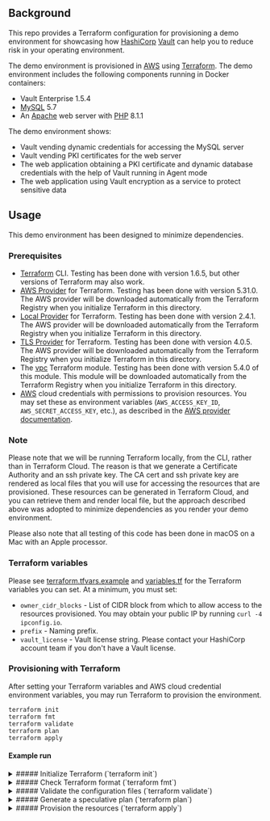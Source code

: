 ## Background
This repo provides a Terraform configuration for provisioning a demo environment for showcasing how [HashiCorp](https://hashicorp.com/) [Vault](https://vaultproject.io/) can help you to reduce risk in your operating environment.

The demo environment is provisioned in [AWS](https://aws.com) using [Terraform](https://terraform.io). The demo environment includes the following components running in Docker containers:
* Vault Enterprise 1.5.4
* [MySQL](https://www.mysql.com/) 5.7
* An [Apache](https://httpd.apache.org/) web server with [PHP](https://www.php.net/) 8.1.1

The demo environment shows:
* Vault vending dynamic credentials for accessing the MySQL server
* Vault vending PKI certificates for the web server
* The web application obtaining a PKI certificate and dynamic database credentials with the help of Vault running in Agent mode
* The web application using Vault encryption as a service to protect sensitive data

## Usage
This demo environment has been designed to minimize dependencies.

### Prerequisites

* [Terraform](https://developer.hashicorp.com/terraform/install) CLI. Testing has been done with version 1.6.5, but other versions of Terraform may also work.
* [AWS Provider](https://registry.terraform.io/providers/hashicorp/aws/) for Terraform. Testing has been done with version 5.31.0. The AWS provider will be downloaded automatically from the Terraform Registry when you initialize Terraform in this directory.
* [Local Provider](https://registry.terraform.io/providers/hashicorp/local/) for Terraform. Testing has been done with version 2.4.1. The AWS provider will be downloaded automatically from the Terraform Registry when you initialize Terraform in this directory.
* [TLS Provider](https://registry.terraform.io/providers/hashicorp/tls/) for Terraform. Testing has been done with version 4.0.5. The AWS provider will be downloaded automatically from the Terraform Registry when you initialize Terraform in this directory.
* The [vpc](https://registry.terraform.io/modules/terraform-aws-modules/vpc/aws/latest) Terraform module. Testing has been done with version 5.4.0 of this module. This module will be downloaded automatically from the Terraform Registry when you initialize Terraform in this directory.
* [AWS](https://aws.com) cloud credentials with permissions to provision resources. You may set these as environment variables (`AWS_ACCESS_KEY_ID`, `AWS_SECRET_ACCESS_KEY`, etc.), as described in the [AWS provider documentation](https://registry.terraform.io/providers/hashicorp/aws/latest/docs#environment-variables).

### Note
Please note that we will be running Terraform locally, from the CLI, rather than in Terraform Cloud. The reason is that we generate a Certificate Authority and an ssh private key. The CA cert and ssh private key are rendered as local files that you will use for accessing the resources that are provisioned. These resources can be generated in Terraform Cloud, and you can retrieve them and render local file, but the approach described above was adopted to minimize dependencies as you render your demo environment.

Please also note that all testing of this code has been done in macOS on a Mac with an Apple processor.

### Terraform variables
Please see [terraform.tfvars.example](terraform.tfvars.example) and [variables.tf](variables.tf) for the Terraform variables you can set. At a minimum, you must set:
* `owner_cidr_blocks` - List of CIDR block from which to allow access to the resources provisioned. You may obtain your public IP by running `curl -4 ipconfig.io`.
* `prefix` - Naming prefix.
* `vault_license` - Vault license string. Please contact your HashiCorp account team if you don't have a Vault license.

### Provisioning with Terraform
After setting your Terraform variables and AWS cloud credential environment variables, you may run Terraform to provision the environment.
```
terraform init
terraform fmt
terraform validate
terraform plan
terraform apply
```

#### Example run

<details>
  <summary>##### Initialize Terraform (`terraform init`)</summary>

```
$ terraform init

Initializing the backend...
Initializing modules...
Downloading registry.terraform.io/terraform-aws-modules/vpc/aws 5.4.0 for vpc...
- vpc in .terraform/modules/vpc

Initializing provider plugins...
- Reusing previous version of hashicorp/local from the dependency lock file
- Reusing previous version of hashicorp/aws from the dependency lock file
- Reusing previous version of hashicorp/tls from the dependency lock file
- Installing hashicorp/local v2.4.1...
- Installed hashicorp/local v2.4.1 (signed by HashiCorp)
- Installing hashicorp/aws v5.31.0...
- Installed hashicorp/aws v5.31.0 (signed by HashiCorp)
- Installing hashicorp/tls v4.0.5...
- Installed hashicorp/tls v4.0.5 (signed by HashiCorp)

Terraform has been successfully initialized!

You may now begin working with Terraform. Try running "terraform plan" to see
any changes that are required for your infrastructure. All Terraform commands
should now work.

If you ever set or change modules or backend configuration for Terraform,
rerun this command to reinitialize your working directory. If you forget, other
commands will detect it and remind you to do so if necessary.
```
</details>

<details>
<summary>##### Check Terraform format (`terraform fmt`)</summary>

There won't be any output if all files are formatted correctly. Any that aren't will be updated with the format corrected. For example:

```
$ terraform fmt
terraform.tfvars
```
</details>

<details>
<summary>##### Validate the configuration files (`terraform validate`)</summary>
While this isn't strictly necessary, it is good practice.

```
$ terraform validate
Success! The configuration is valid.
```
</details>

<details>
<summary>##### Generate a speculative plan (`terraform plan`)</summary>

```
$ terraform plan
data.aws_availability_zones.available: Reading...
data.aws_ami.ami: Reading...
data.aws_availability_zones.available: Read complete after 0s [id=us-east-1]
data.aws_ami.ami: Read complete after 0s [id=ami-055744c75048d8296]

Terraform used the selected providers to generate the following execution plan. Resource actions are indicated with the following symbols:
  + create

Terraform will perform the following actions:

  # aws_eip.eip will be created
  + resource "aws_eip" "eip" {
      # snip
    }

  # aws_instance.instance will be created
  + resource "aws_instance" "instance" {
      # snip
    }

  # aws_key_pair.ssh will be created
  + resource "aws_key_pair" "ssh" {
      # snip
    }

  # aws_network_interface.nic will be created
  + resource "aws_network_interface" "nic" {
      # snip
    }

  # aws_security_group.sg_egress will be created
  + resource "aws_security_group" "sg_egress" {
      # snip
    }

  # aws_security_group.sg_ingress will be created
  + resource "aws_security_group" "sg_ingress" {
      # snip
    }

  # local_file.ca_cert will be created
  + resource "local_file" "ca_cert" {
      # snip
    }

  # local_file.ssh_private_key will be created
  + resource "local_file" "ssh_private_key" {
      # snip
    }

  # local_file.ssh_public_key will be created
  + resource "local_file" "ssh_public_key" {
      # snip
    }

  # tls_cert_request.wildcard_csr will be created
  + resource "tls_cert_request" "wildcard_csr" {
      # snip
    }

  # tls_locally_signed_cert.wildcard_cert will be created
  + resource "tls_locally_signed_cert" "wildcard_cert" {
      # snip
    }

  # tls_private_key.ca-private-key will be created
  + resource "tls_private_key" "ca-private-key" {
      # snip
    }

  # tls_private_key.ssh will be created
  + resource "tls_private_key" "ssh" {
      # snip
    }

  # tls_private_key.wildcard_private_key will be created
  + resource "tls_private_key" "wildcard_private_key" {
      # snip
    }

  # tls_self_signed_cert.ca-cert will be created
  + resource "tls_self_signed_cert" "ca-cert" {
      # snip
    }

  # module.vpc.aws_default_network_acl.this[0] will be created
  + resource "aws_default_network_acl" "this" {
      # snip
    }

  # module.vpc.aws_default_route_table.default[0] will be created
  + resource "aws_default_route_table" "default" {
      # snip
    }

  # module.vpc.aws_default_security_group.this[0] will be created
  + resource "aws_default_security_group" "this" {
      # snip
    }

  # module.vpc.aws_eip.nat[0] will be created
  + resource "aws_eip" "nat" {
      # snip
    }

  # module.vpc.aws_internet_gateway.this[0] will be created
  + resource "aws_internet_gateway" "this" {
      # snip
    }

  # module.vpc.aws_nat_gateway.this[0] will be created
  + resource "aws_nat_gateway" "this" {
      # snip
    }

  # module.vpc.aws_route.private_nat_gateway[0] will be created
  + resource "aws_route" "private_nat_gateway" {
      # snip
    }

  # module.vpc.aws_route.public_internet_gateway[0] will be created
  + resource "aws_route" "public_internet_gateway" {
      # snip
    }

  # module.vpc.aws_route_table.private[0] will be created
  + resource "aws_route_table" "private" {
      # snip
    }

  # module.vpc.aws_route_table.public[0] will be created
  + resource "aws_route_table" "public" {
      # snip
    }

  # module.vpc.aws_route_table_association.private[0] will be created
  + resource "aws_route_table_association" "private" {
      # snip
    }

  # module.vpc.aws_route_table_association.public[0] will be created
  + resource "aws_route_table_association" "public" {
      # snip
    }

  # module.vpc.aws_subnet.private[0] will be created
  + resource "aws_subnet" "private" {
      # snip
    }

  # module.vpc.aws_subnet.public[0] will be created
  + resource "aws_subnet" "public" {
      # snip
    }

  # module.vpc.aws_vpc.this[0] will be created
  + resource "aws_vpc" "this" {
      # snip
    }

Plan: 30 to add, 0 to change, 0 to destroy.

Changes to Outputs:
  + connection_strings = {
      + hosts_file_entry = (known after apply)
      + php_db_secure    = "https://web.demo.example.com/db-secure.php"
      + php_info_url     = "https://web.demo.example.com/pinfo.php"
      + ssh              = (known after apply)
      + vault_url        = "https://vault.example.com:8200/"
      + web_url          = "https://web.demo.example.com/"
    }
  + private_ips        = (known after apply)
  + public_ips         = (known after apply)

──────────────────────────────────────────────────────────────────────────────────────────────────────────────────────────────────────────────────

Note: You didn't use the -out option to save this plan, so Terraform can't guarantee to take exactly these actions if you run "terraform apply"
now.
```
</details>

<details>
<summary>##### Provision the resources (`terraform apply`)</summary>

You may use the `-auto-approve` flag for `terraform apply` to skip the interactive approval of plan before applying as we have done below.

```
$ terraform apply -auto-approve
data.aws_availability_zones.available: Reading...
data.aws_ami.ami: Reading...
data.aws_availability_zones.available: Read complete after 0s [id=us-east-1]
data.aws_ami.ami: Read complete after 0s [id=ami-055744c75048d8296]

Terraform used the selected providers to generate the following execution plan. Resource actions are indicated with the following symbols:
  + create

Terraform will perform the following actions:

  # aws_eip.eip will be created
  + resource "aws_eip" "eip" {
      # snip
    }

  # aws_instance.instance will be created
  + resource "aws_instance" "instance" {
      # snip
    }

  # aws_key_pair.ssh will be created
  + resource "aws_key_pair" "ssh" {
      # snip
    }

  # aws_network_interface.nic will be created
  + resource "aws_network_interface" "nic" {
      # snip
    }

  # aws_security_group.sg_egress will be created
  + resource "aws_security_group" "sg_egress" {
      # snip
    }

  # aws_security_group.sg_ingress will be created
  + resource "aws_security_group" "sg_ingress" {
      # snip
    }

  # local_file.ca_cert will be created
  + resource "local_file" "ca_cert" {
      # snip
    }

  # local_file.ssh_private_key will be created
  + resource "local_file" "ssh_private_key" {
      # snip
    }

  # local_file.ssh_public_key will be created
  + resource "local_file" "ssh_public_key" {
      # snip
    }

  # tls_cert_request.wildcard_csr will be created
  + resource "tls_cert_request" "wildcard_csr" {
      # snip
    }

  # tls_locally_signed_cert.wildcard_cert will be created
  + resource "tls_locally_signed_cert" "wildcard_cert" {
      # snip
    }

  # tls_private_key.ca-private-key will be created
  + resource "tls_private_key" "ca-private-key" {
      # snip
    }

  # tls_private_key.ssh will be created
  + resource "tls_private_key" "ssh" {
      # snip
    }

  # tls_private_key.wildcard_private_key will be created
  + resource "tls_private_key" "wildcard_private_key" {
      # snip
    }

  # tls_self_signed_cert.ca-cert will be created
  + resource "tls_self_signed_cert" "ca-cert" {
      # snip
    }

  # module.vpc.aws_default_network_acl.this[0] will be created
  + resource "aws_default_network_acl" "this" {
      # snip
    }

  # module.vpc.aws_default_route_table.default[0] will be created
  + resource "aws_default_route_table" "default" {
      # snip
    }

  # module.vpc.aws_default_security_group.this[0] will be created
  + resource "aws_default_security_group" "this" {
      # snip
    }

  # module.vpc.aws_eip.nat[0] will be created
  + resource "aws_eip" "nat" {
      # snip
    }

  # module.vpc.aws_internet_gateway.this[0] will be created
  + resource "aws_internet_gateway" "this" {
      # snip
    }

  # module.vpc.aws_nat_gateway.this[0] will be created
  + resource "aws_nat_gateway" "this" {
      # snip
    }

  # module.vpc.aws_route.private_nat_gateway[0] will be created
  + resource "aws_route" "private_nat_gateway" {
      # snip
    }

  # module.vpc.aws_route.public_internet_gateway[0] will be created
  + resource "aws_route" "public_internet_gateway" {
      # snip
    }

  # module.vpc.aws_route_table.private[0] will be created
  + resource "aws_route_table" "private" {
      # snip
    }

  # module.vpc.aws_route_table.public[0] will be created
  + resource "aws_route_table" "public" {
      # snip
    }

  # module.vpc.aws_route_table_association.private[0] will be created
  + resource "aws_route_table_association" "private" {
      # snip
    }

  # module.vpc.aws_route_table_association.public[0] will be created
  + resource "aws_route_table_association" "public" {
      # snip
    }

  # module.vpc.aws_subnet.private[0] will be created
  + resource "aws_subnet" "private" {
      # snip
    }

  # module.vpc.aws_subnet.public[0] will be created
  + resource "aws_subnet" "public" {
      # snip
    }

  # module.vpc.aws_vpc.this[0] will be created
  + resource "aws_vpc" "this" {
      # snip
    }

Plan: 30 to add, 0 to change, 0 to destroy.

Changes to Outputs:
  + connection_strings = {
      + hosts_file_entry = (known after apply)
      + php_db_secure    = "https://web.demo.example.com/db-secure.php"
      + php_info_url     = "https://web.demo.example.com/pinfo.php"
      + ssh              = (known after apply)
      + vault_url        = "https://vault.example.com:8200/"
      + web_url          = "https://web.demo.example.com/"
    }
  + private_ips        = (known after apply)
  + public_ips         = (known after apply)
tls_private_key.ca-private-key: Creating...
tls_private_key.wildcard_private_key: Creating...
tls_private_key.ssh: Creating...
module.vpc.aws_vpc.this[0]: Creating...
tls_private_key.ca-private-key: Creation complete after 1s [id=7dea8490788f57139123422837d46b924c9cfe4e]
tls_self_signed_cert.ca-cert: Creating...
tls_self_signed_cert.ca-cert: Creation complete after 0s [id=268143976041273068407462725771822313374]
local_file.ca_cert: Creating...
local_file.ca_cert: Creation complete after 0s [id=e2df1ba2361a63b76550f5e257f92664652fd281]
tls_private_key.wildcard_private_key: Creation complete after 2s [id=f224c3fe61bf7a1de1c3e3e30e0dfaf5efcc45d9]
tls_cert_request.wildcard_csr: Creating...
tls_cert_request.wildcard_csr: Creation complete after 0s [id=0493eac7579600f1ba67beca1238ef3419f5f57e]
tls_locally_signed_cert.wildcard_cert: Creating...
tls_locally_signed_cert.wildcard_cert: Creation complete after 0s [id=244831356383860679381816770268193643526]
tls_private_key.ssh: Creation complete after 3s [id=2ac7ba491475bf37d1edb828d38a4b7032ef9c50]
aws_key_pair.ssh: Creating...
local_file.ssh_private_key: Creating...
local_file.ssh_public_key: Creating...
local_file.ssh_public_key: Creation complete after 0s [id=d9415dee553542627b95515905a0ff844785f1bb]
local_file.ssh_private_key: Creation complete after 0s [id=3b2c026a273429591ddcfb5f853a1b89c4fdc0f0]
aws_key_pair.ssh: Creation complete after 0s [id=yash-vault-demo-rig-key]
module.vpc.aws_vpc.this[0]: Still creating... [10s elapsed]
module.vpc.aws_vpc.this[0]: Creation complete after 12s [id=vpc-02b9f53351322fc08]
module.vpc.aws_route_table.public[0]: Creating...
module.vpc.aws_default_security_group.this[0]: Creating...
module.vpc.aws_route_table.private[0]: Creating...
module.vpc.aws_internet_gateway.this[0]: Creating...
module.vpc.aws_subnet.private[0]: Creating...
aws_security_group.sg_egress: Creating...
aws_security_group.sg_ingress: Creating...
module.vpc.aws_subnet.public[0]: Creating...
module.vpc.aws_default_route_table.default[0]: Creating...
module.vpc.aws_default_network_acl.this[0]: Creating...
module.vpc.aws_default_route_table.default[0]: Creation complete after 0s [id=rtb-07b57b2de6755cc99]
module.vpc.aws_route_table.public[0]: Creation complete after 0s [id=rtb-09742eef697eceae1]
module.vpc.aws_internet_gateway.this[0]: Creation complete after 1s [id=igw-0a530c368c10bd56e]
module.vpc.aws_route.public_internet_gateway[0]: Creating...
module.vpc.aws_eip.nat[0]: Creating...
module.vpc.aws_route_table.private[0]: Creation complete after 1s [id=rtb-01ced6133adc4228a]
module.vpc.aws_subnet.public[0]: Creation complete after 1s [id=subnet-0405e3e23c829e6bc]
module.vpc.aws_route_table_association.public[0]: Creating...
module.vpc.aws_subnet.private[0]: Creation complete after 1s [id=subnet-070a9ff96e9a72a94]
module.vpc.aws_route_table_association.private[0]: Creating...
module.vpc.aws_route_table_association.public[0]: Creation complete after 0s [id=rtbassoc-096fcd8209d21a441]
module.vpc.aws_route.public_internet_gateway[0]: Creation complete after 0s [id=r-rtb-09742eef697eceae11080289494]
module.vpc.aws_route_table_association.private[0]: Creation complete after 0s [id=rtbassoc-031e7cd29baa2d9c9]
module.vpc.aws_eip.nat[0]: Creation complete after 0s [id=eipalloc-0f8e3ccea0e69ae3c]
module.vpc.aws_nat_gateway.this[0]: Creating...
module.vpc.aws_default_network_acl.this[0]: Creation complete after 1s [id=acl-0d7745138e448cae4]
module.vpc.aws_default_security_group.this[0]: Creation complete after 2s [id=sg-07bc31b251793e759]
aws_security_group.sg_egress: Creation complete after 2s [id=sg-0add688d47ff07790]
aws_security_group.sg_ingress: Creation complete after 2s [id=sg-07e5a9c3cfa9b5f35]
aws_network_interface.nic: Creating...
aws_network_interface.nic: Creation complete after 1s [id=eni-0d615eb5c609b6333]
aws_eip.eip: Creating...
aws_instance.instance: Creating...
aws_eip.eip: Creation complete after 2s [id=eipalloc-02f311a0e99b8204d]
module.vpc.aws_nat_gateway.this[0]: Still creating... [10s elapsed]
aws_instance.instance: Still creating... [10s elapsed]
aws_instance.instance: Creation complete after 14s [id=i-044b057ba8e01f2f0]
module.vpc.aws_nat_gateway.this[0]: Still creating... [20s elapsed]
module.vpc.aws_nat_gateway.this[0]: Still creating... [30s elapsed]
module.vpc.aws_nat_gateway.this[0]: Still creating... [40s elapsed]
module.vpc.aws_nat_gateway.this[0]: Still creating... [50s elapsed]
module.vpc.aws_nat_gateway.this[0]: Still creating... [1m0s elapsed]
module.vpc.aws_nat_gateway.this[0]: Still creating... [1m10s elapsed]
module.vpc.aws_nat_gateway.this[0]: Still creating... [1m20s elapsed]
module.vpc.aws_nat_gateway.this[0]: Still creating... [1m30s elapsed]
module.vpc.aws_nat_gateway.this[0]: Still creating... [1m40s elapsed]
module.vpc.aws_nat_gateway.this[0]: Still creating... [1m50s elapsed]
module.vpc.aws_nat_gateway.this[0]: Creation complete after 1m55s [id=nat-04491c85642b84fba]
module.vpc.aws_route.private_nat_gateway[0]: Creating...
module.vpc.aws_route.private_nat_gateway[0]: Creation complete after 1s [id=r-rtb-01ced6133adc4228a1080289494]

Apply complete! Resources: 30 added, 0 changed, 0 destroyed.

Outputs:

connection_strings = {
  "hosts_file_entry" = "44.219.133.21 vault.example.com mysql.example.com web.demo.example.com"
  "php_db_secure" = "https://web.demo.example.com/db-secure.php"
  "php_info_url" = "https://web.demo.example.com/pinfo.php"
  "ssh" = "ssh -i ./ssh_key ubuntu@44.219.133.21"
  "vault_url" = "https://vault.example.com:8200/"
  "web_url" = "https://web.demo.example.com/"
}
private_ips = "10.0.101.151"
public_ips = "44.219.133.21"
```
</details>
